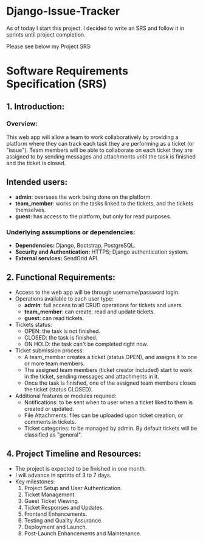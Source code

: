 # Django-Issue-Tracker

As of today I start this project. I decided to write an SRS and follow it in sprints until project completion. 

Please see below my Project SRS:

# Software Requirements Specification (SRS)

## 1. Introduction:
    
### Overview:

This web app will allow a team to work collaboratively by providing a platform where they can track each task they are performing as a ticket (or "issue"). Team members will be able to collaborate on each ticket they are assigned to by sending messages and attachments until the task is finished and the ticket is closed.

## Intended users:

- **admin**: oversees the work being done on the platform.
- **team_member**: works on the tasks linked to the tickets, and the tickets themselves.
- **guest:** has access to the platform, but only for read purposes.
	    
### Underlying assumptions or dependencies:

- **Dependencies:** Django, Bootstrap, PostgreSQL.
- **Security and Authentication:** HTTPS; Django authentication system.
- **External services:** SendGrid API.

## 2. Functional Requirements:

- Access to the web app will be through username/password login.
- Operations available to each user type:
	- **admin**: full access to all CRUD operations for tickets and users.
	- **team_member**: can create, read and update tickets.
	- **guest:** can read tickets.
- Tickets status:
	- OPEN: the task is not finished.
	- CLOSED: the task is finished.
	- ON HOLD: the task can't be completed right now.
- Ticket submission process:
	- A team_member creates a ticket (status OPEN), and assigns it to one or more team members.
	- The assigned team members (ticket creator included) start to work in the ticket, sending messages and attachments in it.
	- Once the task is finished, one of the assigned team members closes the ticket (status CLOSED).
- Additional features or modules required:
	* Notifications: to be sent when to user when a ticket liked to them is created or updated. 
	* File Attachments: files can be uploaded upon ticket creation, or comments in tickets.
	* Ticket categories: to be managed by admin. By default tickets will be classified as "general".

## 4. Project Timeline and Resources:
    
- The project is expected to be finished in one month.
- I will advance in sprints of 3 to 7 days.
- Key milestones:
	1. Project Setup and User Authentication.
	2. Ticket Management.
	4. Guest Ticket Viewing.
	5. Ticket Responses and Updates.
	6. Frontend Enhancements.
	7. Testing and Quality Assurance.
	8. Deployment and Launch.
	9. Post-Launch Enhancements and Maintenance.

